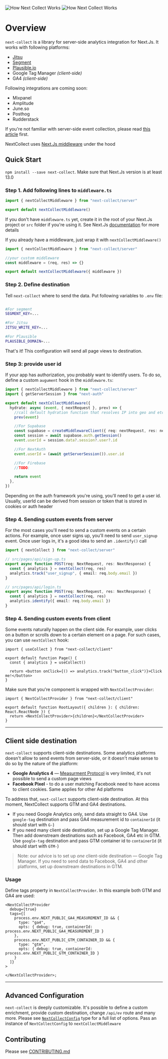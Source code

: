 ![How Next Collect Works](./README/hero-light.png?raw=true#gh-light-mode-only)
![How Next Collect Works](./README/hero-dark.png?raw=true#gh-dark-mode-only)

# Overview

`next-collect` is a library for server-side analytics integration for Next.Js. It works with following platforms:

- [Jitsu](https://jitsu.com)
- [Segment](https://segment.com)
- [Plausible.io](https://plausible.io)
- Google Tag Manager _(client-side)_
- GA4 _(client-side)_

Following integrations are coming soon:

- Mixpanel
- Amplitude
- June.so
- Posthog
- Rudderstack

If you're not familiar with server-side event collection, please read [this article](https://jitsu.com/blog/server-side-tracking) first.

NextCollect uses [Next.Js middleware](https://nextjs.org/docs/api-routes/api-middlewares) under the hood

## Quick Start

`npm install --save next-collect`. Make sure that Next.Js version is at least 13.0

### Step 1. Add following lines to `middleware.ts`

```typescript
import { nextCollectMiddleware } from "next-collect/server"

export default nextCollectMiddleware()
```

If you don't have `middleware.ts` yet, create it in the root of your Next.Js project or `src` folder if you're using it.
See Next.Js [documentation](https://nextjs.org/docs/app/building-your-application/routing/middleware) for more details

If you already have a middleware, just wrap it with `nextCollectMiddleware()`

```typescript
import { nextCollectMiddleware } from "next-collect/server"

//your custom middleware
const middleware = (req, res) => {}

export default nextCollectMiddleware({ middleware })
```

### Step 2. Define destination

Tell `next-collect` where to send the data. Put following variables to `.env` file:

```bash

#For segment
SEGMENT_KEY=...

#For Jitsu
JITSU_WRITE_KEY=...

#For Plausible
PLAUSIBLE_DOMAIN=...
```

That's it! This configuration will send all page views to destination.

### Step 3: provide user id

If your app has authorization, you probably want to identify users.
To do so, define a custom `augument` hook in the `middleware.ts`:

```typescript
import { nextCollectMiddleware } from "next-collect/server"
import { getServerSession } from "next-auth"

export default nextCollectMiddleware({
  hydrate: async (event, { nextRequest }, prev) => {
    //call default hydration function that resolves IP into geo and etc
    prev(event)

    //For Supabase
    const supabase = createMiddlewareClient({ req: nextRequest, res: nextResponse })
    const session = await supabase.auth.getSession()
    event.userId = session.data?.session?.user?.id

    //For NextAuth
    event.userId = (await getServerSession()).user.id

    //For Firebase
    //TODO:

    return event
  },
})
```

Depending on the auth framework you're using, you'll need to get a user id. Usually, userId can be
derived from session or token that is stored in cookies or auth header

### Step 4. Sending custom events from server

For the most cases you'll need to send a custom events on a certain actions. For example, once
user signs up, you'll need to send `user_signup` event. Once user logs in, it's a good idea to
send an `.identify()` call

```typescript
import { nextCollect } from "next-collect/server"

// src/pages/api/sign-up.ts
export async function POST(req: NextRequest, res: NextResponse) {
  const { analytics } = nextCollect(req, res)
  analytics.track("user_signup", { email: req.body.email })
}

// src/pages/api/login.ts
export async function POST(req: NextRequest, res: NextResponse) {
  const { analytics } = nextCollect(req, res)
  analytics.identify({ email: req.body.email })
}
```

### Step 4. Sending custom events from client

Some events naturally happen on the client side. For example, user clicks on a button or scrolls down to a certain
element on a page. For such cases, you can use `nextCollect` hook:

```tsx
import { useCollect } from "next-collect/client"

export default function Page() {
  const { analytics } = useCollect()

  return <button onClick={() => analytics.track("button_click")}>Click me!</button>
}
```

Make sure that you're component is wrapped with `NextCollectProvider`:

```tsx
import { NextCollectProvider } from "next-collect/client"

export default function RootLayout({ children }: { children: React.ReactNode }) {
  return <NextCollectProvider>{children}</NextCollectProvider>
}
```

---

## Client side destination

`next-collect` supports client-side destinations. Some analytics platforms doesn't allow to send events from server-side, or it doesn't make sense
to do so by the nature of the platform:

- **Google Analytics 4** — [Measurment Protocol](https://developers.google.com/analytics/devguides/collection/protocol/ga4) is very limited, it's not possible to send a custom page views
- **Facebook Pixel** - to do a user matching Facebook need to have access to client cookies. Same applies for other Ad platforms

To address that, `next-collect` supports client-side destination. At this moment, NextCollect supports GTM and GA4 destinations.

- If you need Google Analytics only, send data straight to GA4. Use `google-tag` destination and pass GA4 measurement id to `containerId` (it should start with `G-`)
- If you need many client side destination, set up a Google Tag Manager. Then add downstream destinations such as Facebook, GA4 etc in GTM. Use `google-tag` destination and pass GTM container id
  to `containerId` (it should start with `GTM-`)

> Note: our advice is to set up *one* client-side destination — Google Tag Manager. If you need to send data to Facebook, GA4 and other platforms, set up downstream destinations in GTM.

### Usage

Define tags property in `NextCollectProvider`. In this example both GTM and GA4 are used:

```tsx
<NextCollectProvider
  debug={true}
  tags={[
    process.env.NEXT_PUBLIC_GA4_MEASUREMENT_ID && {
      type: "ga4",
      opts: { debug: true, containerId: process.env.NEXT_PUBLIC_GA4_MEASUREMENT_ID }
    },
    process.env.NEXT_PUBLIC_GTM_CONTAINER_ID && {
      type: "gtm",
      opts: { debug: true, containerId: process.env.NEXT_PUBLIC_GTM_CONTAINER_ID }
    }
  ]}
>

</NextCollectProvider>;
```

---

## Advanced Configuration

`next-collect` is deeply customizable. It's possible to define a custom enrichment, provide custom destination,
change `/api/ev` route and many more. Please see [`NextCollectConfig`](https://github.com/vklimontovich/next-collect/blob/v2.0/packages/next-collect/src/server/config.ts#L128) type for a full list of
options. Pass
an instance of `NextCollectConfig` to `nextCollectMiddleware`

## Contributing

Please see [CONTRIBUTING.md](CONTRIBUTING.md)
